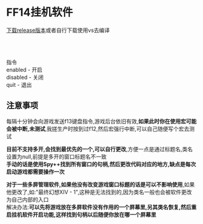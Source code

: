 
# FF14挂机软件

[下载release版本](https://github.com/FirmianaMarsili/ff14Heart/releases)或者自行下载使用vs去编译
<br><br><br><br>



指令<br>
enabled  -  开启<br>disabled  -  关闭<br>quit  -  退出<br>

## 注意事项
每隔十分钟会向游戏发送f13键盘指令,游戏后台依旧有效,**如果此时你在使用宏可能会被中断,未测试**,我搓生产时按到过f12,然后宏强行中断,可以自己随便写个宏去测试<br>


**目前不支持多开,会找到最优先的一个,可以自行更改**,方便一点是通过标题名,类名设置为null,前提是多开的窗口标题名不一致<br>
**手动的话是使用Spy++找到所有窗口的句柄,然后更改代码对应的地方,缺点是每次启动游戏都需要操作一次**<br>

**对于一些多屏管理软件,如果他没有改变游戏窗口标题的话是可以不影响使用**,如果他更改了,如:"最终幻想XIV - 1",这种是无法找到的,因为类名一般也会被软件更改为自己内部的入口<br>解决办法:**可以先将游戏放在多屏软件没有作用的一个屏幕里,另其类名恢复,然后重启挂机软件开启功能,这样找到句柄以后随便你放在哪一个屏幕里**<br>
